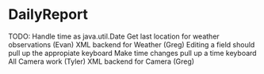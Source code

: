 # DailyReport
TODO:
Handle time as java.util.Date
Get last location for weather observations (Evan)
    XML backend for Weather (Greg)
Editing a field should pull up the appropiate keyboard
    Make time changes pull up a time keyboard
All Camera work (Tyler)
    XML backend for Camera (Greg)
